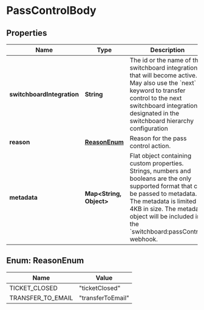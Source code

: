 

# PassControlBody


## Properties

| Name | Type | Description | Notes |
|------------ | ------------- | ------------- | -------------|
|**switchboardIntegration** | **String** | The id or the name of the switchboard integration that will become active. May also use the &#x60;next&#x60; keyword to transfer control to the next switchboard integration designated in the switchboard hierarchy configuration |  |
|**reason** | [**ReasonEnum**](#ReasonEnum) | Reason for the pass control action. |  [optional] |
|**metadata** | **Map&lt;String, Object&gt;** | Flat object containing custom properties. Strings, numbers and booleans are the only supported format that can be passed to metadata. The metadata is limited to 4KB in size. The metadata object will be included in the &#x60;switchboard:passControl&#x60; webhook. |  [optional] |



## Enum: ReasonEnum

| Name | Value |
|---- | -----|
| TICKET_CLOSED | &quot;ticketClosed&quot; |
| TRANSFER_TO_EMAIL | &quot;transferToEmail&quot; |



